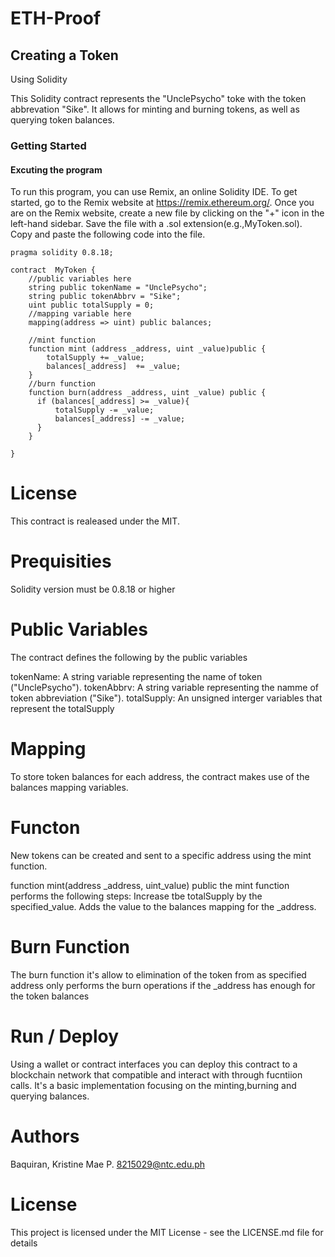 # ETH-Proof

## Creating a Token

Using Solidity 

This Solidity contract represents the "UnclePsycho" toke with the token abbrevation "Sike".
It allows for minting and burning tokens, as well as querying token balances.

###  Getting Started 

#### Excuting the program

To run this program, you can use Remix, an online Solidity IDE. To get started, 
go to the Remix website at https://remix.ethereum.org/.
Once you are on the Remix website, create a new file by clicking on the "+" icon in the left-hand sidebar. 
Save the file with a .sol extension(e.g.,MyToken.sol). Copy and paste the following code into the file.

```
pragma solidity 0.8.18;

contract  MyToken {
    //public variables here
    string public tokenName = "UnclePsycho";
    string public tokenAbbrv = "Sike";
    uint public totalSupply = 0;
    //mapping variable here
    mapping(address => uint) public balances;

    //mint function
    function mint (address _address, uint _value)public {
        totalSupply += _value;
        balances[_address]  += _value;
    }
    //burn function
    function burn(address _address, uint _value) public {
      if (balances[_address] >= _value){
          totalSupply -= _value;
          balances[_address] -= _value;
      }
    }

}
```

# License 
This contract is realeased under the MIT.

# Prequisities
Solidity version must be 0.8.18 or higher

# Public Variables 
The contract defines the following by the public variables

tokenName: A string variable representing the name of token
("UnclePsycho").
tokenAbbrv: A string variable representing the namme of token abbreviation
("Sike").
totalSupply: An unsigned interger variables that represent the totalSupply

# Mapping
To store token balances for each address, the contract makes use of the 
balances mapping variables.

# Functon 
New tokens can be created and sent to a specific address using 
the mint function.

function mint(address _address, uint_value) public 
the mint function performs the following steps:
Increase tbe totalSupply by the specified_value.
Adds the value to the balances mapping for the _address.

# Burn Function
The burn function it's allow to elimination of the token from as specified address 
only performs the burn operations if the _address has enough for the token balances

# Run / Deploy
Using a wallet or contract interfaces you can deploy this contract to a blockchain
network that compatible and interact with through fucntiion calls. It's a basic 
implementation focusing on the minting,burning and querying balances.

# Authors 
Baquiran, Kristine Mae P.
8215029@ntc.edu.ph

# License 
This project is licensed under the MIT License - see the LICENSE.md file for details
